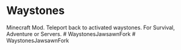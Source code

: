 # Waystones
Minecraft Mod. Teleport back to activated waystones. For Survival, Adventure or Servers.
#   W a y s t o n e s J a w s a w n F o r k  
 #   W a y s t o n e s J a w s a w n F o r k  
 